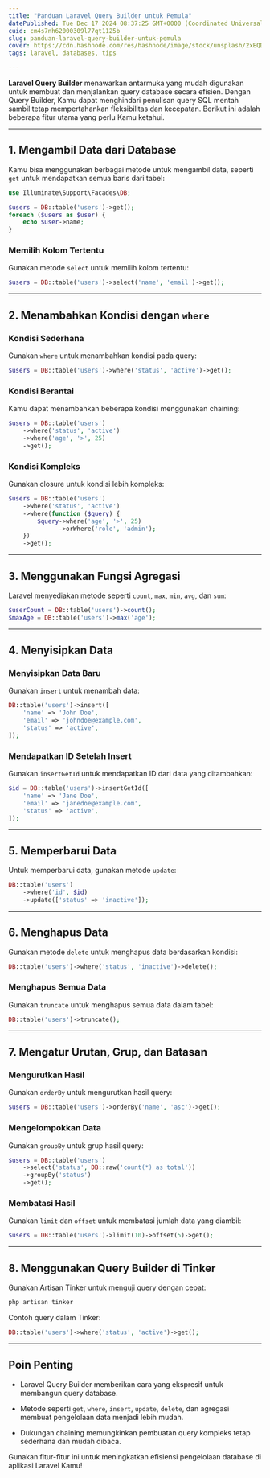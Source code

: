 ```yaml
---
title: "Panduan Laravel Query Builder untuk Pemula"
datePublished: Tue Dec 17 2024 08:37:25 GMT+0000 (Coordinated Universal Time)
cuid: cm4s7nh62000309l77qt1125b
slug: panduan-laravel-query-builder-untuk-pemula
cover: https://cdn.hashnode.com/res/hashnode/image/stock/unsplash/2xEQDxB0ss4/upload/0ee55aa4bfd21fc749f7b321ef4065ae.jpeg
tags: laravel, databases, tips

---
```


**Laravel Query Builder** menawarkan antarmuka yang mudah digunakan untuk membuat dan menjalankan query database secara efisien. Dengan Query Builder, Kamu dapat menghindari penulisan query SQL mentah sambil tetap mempertahankan fleksibilitas dan kecepatan. Berikut ini adalah beberapa fitur utama yang perlu Kamu ketahui.

---

## 1\. Mengambil Data dari Database

Kamu bisa menggunakan berbagai metode untuk mengambil data, seperti `get` untuk mendapatkan semua baris dari tabel:

```php
use Illuminate\Support\Facades\DB;

$users = DB::table('users')->get();
foreach ($users as $user) {
    echo $user->name;
}
```

### Memilih Kolom Tertentu

Gunakan metode `select` untuk memilih kolom tertentu:

```php
$users = DB::table('users')->select('name', 'email')->get();
```

---

## 2\. Menambahkan Kondisi dengan `where`

### Kondisi Sederhana

Gunakan `where` untuk menambahkan kondisi pada query:

```php
$users = DB::table('users')->where('status', 'active')->get();
```

### Kondisi Berantai

Kamu dapat menambahkan beberapa kondisi menggunakan chaining:

```php
$users = DB::table('users')
    ->where('status', 'active')
    ->where('age', '>', 25)
    ->get();
```

### Kondisi Kompleks

Gunakan closure untuk kondisi lebih kompleks:

```php
$users = DB::table('users')
    ->where('status', 'active')
    ->where(function ($query) {
        $query->where('age', '>', 25)
              ->orWhere('role', 'admin');
    })
    ->get();
```

---

## 3\. Menggunakan Fungsi Agregasi

Laravel menyediakan metode seperti `count`, `max`, `min`, `avg`, dan `sum`:

```php
$userCount = DB::table('users')->count();
$maxAge = DB::table('users')->max('age');
```

---

## 4\. Menyisipkan Data

### Menyisipkan Data Baru

Gunakan `insert` untuk menambah data:

```php
DB::table('users')->insert([
    'name' => 'John Doe',
    'email' => 'johndoe@example.com',
    'status' => 'active',
]);
```

### Mendapatkan ID Setelah Insert

Gunakan `insertGetId` untuk mendapatkan ID dari data yang ditambahkan:

```php
$id = DB::table('users')->insertGetId([
    'name' => 'Jane Doe',
    'email' => 'janedoe@example.com',
    'status' => 'active',
]);
```

---

## 5\. Memperbarui Data

Untuk memperbarui data, gunakan metode `update`:

```php
DB::table('users')
    ->where('id', $id)
    ->update(['status' => 'inactive']);
```

---

## 6\. Menghapus Data

Gunakan metode `delete` untuk menghapus data berdasarkan kondisi:

```php
DB::table('users')->where('status', 'inactive')->delete();
```

### Menghapus Semua Data

Gunakan `truncate` untuk menghapus semua data dalam tabel:

```php
DB::table('users')->truncate();
```

---

## 7\. Mengatur Urutan, Grup, dan Batasan

### Mengurutkan Hasil

Gunakan `orderBy` untuk mengurutkan hasil query:

```php
$users = DB::table('users')->orderBy('name', 'asc')->get();
```

### Mengelompokkan Data

Gunakan `groupBy` untuk grup hasil query:

```php
$users = DB::table('users')
    ->select('status', DB::raw('count(*) as total'))
    ->groupBy('status')
    ->get();
```

### Membatasi Hasil

Gunakan `limit` dan `offset` untuk membatasi jumlah data yang diambil:

```php
$users = DB::table('users')->limit(10)->offset(5)->get();
```

---

## 8\. Menggunakan Query Builder di Tinker

Gunakan Artisan Tinker untuk menguji query dengan cepat:

```bash
php artisan tinker
```

Contoh query dalam Tinker:

```php
DB::table('users')->where('status', 'active')->get();
```

---

## Poin Penting

* Laravel Query Builder memberikan cara yang ekspresif untuk membangun query database.
    
* Metode seperti `get`, `where`, `insert`, `update`, `delete`, dan agregasi membuat pengelolaan data menjadi lebih mudah.
    
* Dukungan chaining memungkinkan pembuatan query kompleks tetap sederhana dan mudah dibaca.
    

Gunakan fitur-fitur ini untuk meningkatkan efisiensi pengelolaan database di aplikasi Laravel Kamu!